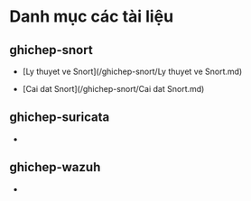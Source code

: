 # Danh mục các tài liệu

## ghichep-snort

- [Ly thuyet ve Snort](/ghichep-snort/Ly thuyet ve Snort.md)

- [Cai dat Snort](/ghichep-snort/Cai dat Snort.md)

##  ghichep-suricata

-

## ghichep-wazuh

-